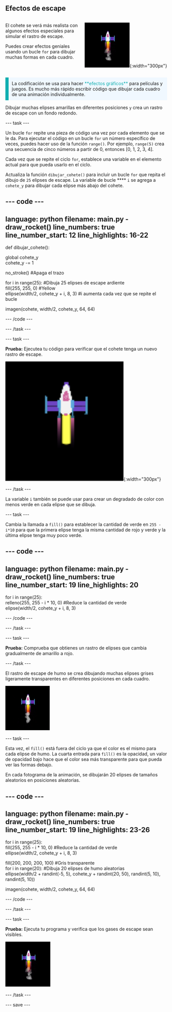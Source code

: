 ## Efectos de escape

<div style="display: flex; flex-wrap: wrap">
<div style="flex-basis: 200px; flex-grow: 1; margin-right: 15px;">

El cohete se verá más realista con algunos efectos especiales para simular el rastro de escape. 

Puedes crear efectos geniales usando un bucle `for` para dibujar muchas formas en cada cuadro.

</div>
<div>

![El cohete en pleno vuelo con un rastro de escape.](images/flying_rocket.gif){:width="300px"}

</div>
</div>

<p style="border-left: solid; border-width:10px; border-color: #0faeb0; background-color: aliceblue; padding: 10px;">
La codificación se usa para hacer <span style="color: #0faeb0">**efectos gráficos**</span> para películas y juegos. Es mucho más rápido escribir código que dibujar cada cuadro de una animación individualmente. </p>

Dibujar muchas elipses amarillas en diferentes posiciones `y` crea un rastro de escape con un fondo redondo.

--- task ---

Un bucle `for` repite una pieza de código una vez por cada elemento que se le da. Para ejecutar el código en un bucle `for` un número específico de veces, puedes hacer uso de la función `range()`. Por ejemplo, `range(5)` crea una secuencia de cinco números a partir de 0, entonces [0, 1, 2, 3, 4].

Cada vez que se repite el ciclo `for`, establece una variable en el elemento actual para que pueda usarlo en el ciclo.

Actualiza la función `dibujar_cohete()` para incluir un bucle `for` que repita el dibujo de `25` elipses de escape. La variable de bucle **** `i` se agrega a `cohete_y` para dibujar cada elipse más abajo del cohete.

--- code ---
---
language: python filename: main.py - draw_rocket() line_numbers: true line_number_start: 12
line_highlights: 16-22
---

def dibujar_cohete():

  global cohete_y   
cohete_y -= 1

  no_stroke() #Apaga el trazo

  for i in range(25): #Dibuja 25 elipses de escape ardiente   
fill(255, 255, 0) #Yellow   
ellipse(width/2, cohete_y + i, 8, 3) #i aumenta cada vez que se repite el bucle

  imagen(cohete, width/2, cohete_y, 64, 64)


--- /code ---

--- /task ---

--- task ---

**Prueba:** Ejecutea tu código para verificar que el cohete tenga un nuevo rastro de escape.

![Un primer plano del cohete con un rastro de escape.](images/rocket_exhaust.png){:width="300px"}

--- /task ---

La variable `i` también se puede usar para crear un degradado de color con menos verde en cada elipse que se dibuja.

--- task ---

Cambia la llamada a `fill()` para establecer la cantidad de verde en `255 - i*10` para que la primera elipse tenga la misma cantidad de rojo y verde y la última elipse tenga muy poco verde.

--- code ---
---
language: python filename: main.py - draw_rocket() line_numbers: true line_number_start: 19
line_highlights: 20
---

  for i in range(25):   
relleno(255, 255 - i * 10, 0) #Reduce la cantidad de verde    
elipse(width/2, cohete_y + i, 8, 3)

--- /code ---

--- /task ---

--- task ---

**Prueba:** Comprueba que obtienes un rastro de elipses que cambia gradualmente de amarillo a rojo.

--- /task ---

El rastro de escape de humo se crea dibujando muchas elipses grises ligeramente transparentes en diferentes posiciones en cada cuadro.

![Una animación lenta del efecto de humo.](images/rocket_smoke.gif)

--- task ---

Esta vez, el `fill()` está fuera del ciclo ya que el color es el mismo para cada elipse de humo. La cuarta entrada para `fill()` es la opacidad, un valor de opacidad bajo hace que el color sea más transparente para que pueda ver las formas debajo.

En cada fotograma de la animación, se dibujarán 20 elipses de tamaños aleatorios en posiciones aleatorias.

--- code ---
---
language: python filename: main.py - draw_rocket() line_numbers: true line_number_start: 19
line_highlights: 23-26
---

  for i in range(25):  
fill(255, 255 - i * 10, 0) #Reduce la cantidad de verde   
ellipse(width/2, cohete_y + i, 8, 3)

  fill(200, 200, 200, 100) #Gris transparente   
for i in range(20): #Dibuja 20 elipses de humo aleatorias    
ellipse(width/2 + randint(-5, 5), cohete_y + randint(20, 50), randint(5, 10), randint(5, 10))

  imagen(cohete, width/2, cohete_y, 64, 64)

--- /code ---

--- /task ---

--- task ---

**Prueba:** Ejecuta tu programa y verifica que los gases de escape sean visibles.

![Un primer plano del cohete y la estela de escape con humo añadido.](images/rocket_exhaust_circles.gif)

--- /task ---

--- save ---
